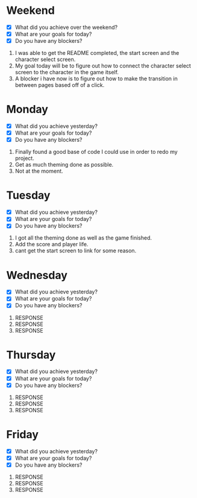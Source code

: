 # Weekend
- [x] What did you achieve over the weekend?
- [x] What are your goals for today?
- [x] Do you have any blockers?
1. I was able to get the README completed, the start screen and the character select screen.
2. My goal today will be to figure out how to connect the character select screen to the character in the game itself.
3. A blocker i have now is to figure out how to make the transition in between pages based off of a click.

# Monday
- [x] What did you achieve yesterday?
- [x] What are your goals for today?
- [x] Do you have any blockers?
1. Finally found a good base of code I could use in order to redo my project.
2. Get as much theming done as possible.
3. Not at the moment.

# Tuesday
- [x] What did you achieve yesterday?
- [x] What are your goals for today?
- [x] Do you have any blockers?
1. I got all the theming done as well as the game finished.
2. Add the score and player life.
3. cant get the start screen to link for some reason.

# Wednesday
- [x] What did you achieve yesterday?
- [x] What are your goals for today?
- [x] Do you have any blockers?
1. RESPONSE
2. RESPONSE
3. RESPONSE

# Thursday
- [x] What did you achieve yesterday?
- [x] What are your goals for today?
- [x] Do you have any blockers?
1. RESPONSE
2. RESPONSE
3. RESPONSE

# Friday
- [x] What did you achieve yesterday?
- [x] What are your goals for today?
- [x] Do you have any blockers?
1. RESPONSE
2. RESPONSE
3. RESPONSE

